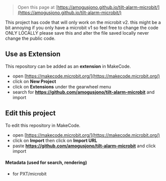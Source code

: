 
> Open this page at [https://amogusjono.github.io/tilt-alarm-microbit/](https://amogusjono.github.io/tilt-alarm-microbit/)
>

This project has code that will only work on the microbit v2. this might be a bit annoying if you only have a microbit v1 so feel free to change the code ONLY LOCALLY please save this and alter the file saved locally never change the public code.

## Use as Extension

This repository can be added as an **extension** in MakeCode.

* open [https://makecode.microbit.org/](https://makecode.microbit.org/)
* click on **New Project**
* click on **Extensions** under the gearwheel menu
* search for **https://github.com/amogusjono/tilt-alarm-microbit** and import

## Edit this project

To edit this repository in MakeCode.

* open [https://makecode.microbit.org/](https://makecode.microbit.org/)
* click on **Import** then click on **Import URL**
* paste **https://github.com/amogusjono/tilt-alarm-microbit** and click import

#### Metadata (used for search, rendering)

* for PXT/microbit
<script src="https://makecode.com/gh-pages-embed.js"></script><script>makeCodeRender("{{ site.makecode.home_url }}", "{{ site.github.owner_name }}/{{ site.github.repository_name }}");</script>
